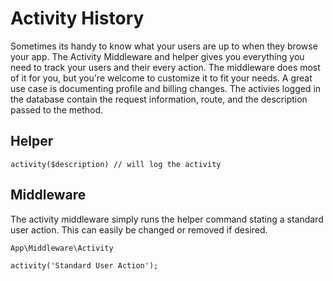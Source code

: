# Activity History

Sometimes its handy to know what your users are up to when they browse your app. The Activity Middleware and helper gives you everything you need to track your users and their every action. The middleware does most of it for you, but you're welcome to customize it to fit your needs. A great use case is documenting profile and billing changes. The activies logged in the database contain the request information, route, and the description passed to the method.

## Helper

```php-inline
activity($description) // will log the activity
```

## Middleware

The activity middleware simply runs the helper command stating a standard user action. This can easily be changed or removed if desired.

```php-inline
App\Middleware\Activity

activity('Standard User Action');
```
